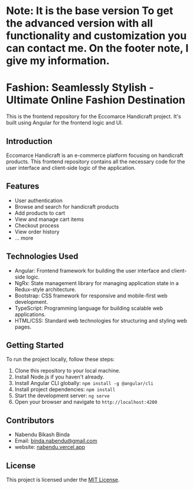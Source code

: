 # Note: It is the base version To get the advanced version with all functionality and customization you can contact me. On the footer note, I give my information.
# Fashion: Seamlessly Stylish - Ultimate Online Fashion Destination

This is the frontend repository for the Eccomarce Handicraft project. It's built using Angular for the frontend logic and UI.

## Introduction

Eccomarce Handicraft is an e-commerce platform focusing on handicraft products. This frontend repository contains all the necessary code for the user interface and client-side logic of the application.

## Features

- User authentication
- Browse and search for handicraft products
- Add products to cart
- View and manage cart items
- Checkout process
- View order history
- ... more

## Technologies Used

- Angular: Frontend framework for building the user interface and client-side logic.
- NgRx: State management library for managing application state in a Redux-style architecture.
- Bootstrap: CSS framework for responsive and mobile-first web development.
- TypeScript: Programming language for building scalable web applications.
- HTML/CSS: Standard web technologies for structuring and styling web pages.

## Getting Started

To run the project locally, follow these steps:

1. Clone this repository to your local machine.
2. Install Node.js if you haven't already.
3. Install Angular CLI globally: `npm install -g @angular/cli`
4. Install project dependencies: `npm install`
5. Start the development server: `ng serve`
6. Open your browser and navigate to `http://localhost:4200`

## Contributors

- Nabendu Bikash Binda
- Email: [binda.nabendu@gmail.com]()
- website: [nabendu.vercel.app]()

## License

This project is licensed under the [MIT License](LICENSE).
